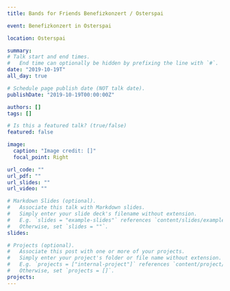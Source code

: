 ```yaml
---
title: Bands for Friends Benefizkonzert / Osterspai

event: Benefizkonzert in Osterspai

location: Osterspai

summary:
# Talk start and end times.
#   End time can optionally be hidden by prefixing the line with `#`.
date: "2019-10-19T"
all_day: true

# Schedule page publish date (NOT talk date).
publishDate: "2019-10-19T00:00:00Z"

authors: []
tags: []

# Is this a featured talk? (true/false)
featured: false

image:
  caption: "Image credit: []"
  focal_point: Right

url_code: ""
url_pdf: ""
url_slides: ""
url_video: ""

# Markdown Slides (optional).
#   Associate this talk with Markdown slides.
#   Simply enter your slide deck's filename without extension.
#   E.g. `slides = "example-slides"` references `content/slides/example-slides.md`.
#   Otherwise, set `slides = ""`.
slides:

# Projects (optional).
#   Associate this post with one or more of your projects.
#   Simply enter your project's folder or file name without extension.
#   E.g. `projects = ["internal-project"]` references `content/project/deep-learning/index.md`.
#   Otherwise, set `projects = []`.
projects:
---
```

